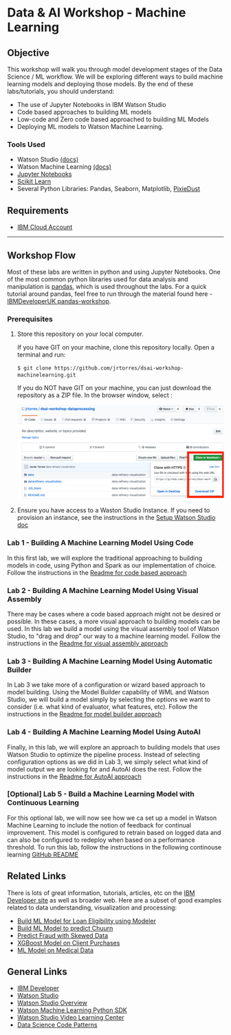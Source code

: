 # Data & AI Workshop - Machine Learning

## Objective

This workshop will walk you through model development stages of the Data Science / ML workflow. We will be exploring different ways to build machine learning models and deploying those models. By the end of these labs/tutorials, you should understand:

- The use of Jupyter Notebooks in IBM Watson Studio
- Code based approaches to building ML models
- Low-code and Zero code based approached to building ML Models
- Deploying ML models to Watson Machine Learning.

### Tools Used

- Watson Studio [(docs)](https://dataplatform.cloud.ibm.com/docs/content/wsj/getting-started/welcome-main.html?audience=wdp)
- Watson Machine Learning [(docs)](https://developer.ibm.com/clouddataservices/docs/ibm-watson-machine-learning/get-started/)
- [Jupyter Notebooks](http://jupyter.org/)
- [Scikit Learn](https://scikit-learn.org/)
- Several Python Libraries: Pandas, Seaborn, Matplotlib, [PixieDust](https://github.com/pixiedust/pixiedust)

## Requirements

- [IBM Cloud Account](https://cloud.ibm.com)

***

## Workshop Flow

Most of these labs are written in python and using Jupyter Notebooks. One of the most common python libraries used for data analysis and manipulation is [pandas](https://pandas.pydata.org/), which is used throughout the labs. For a quick tutorial around pandas, feel free to run through the material found here - [IBMDeveloperUK pandas-workshop](https://github.com/IBMDeveloperUK/pandas-workshop).

### Prerequisites

1. Store this repository on your local computer.

   If you have GIT on your machine, clone this repository locally. Open a terminal and run:

   ```
   $ git clone https://github.com/jrtorres/dsai-workshop-machinelearning.git
   ```

   If you do NOT have GIT on your machine, you can just download the repository as a ZIP file. In the browser window, select :

    ![Download Repo](docs/images/ss0.png)

1. Ensure you have access to a Waston Studio Instance. If you need to provision an instance, see the instructions in the [Setup Watson Studio doc](EnvironmentSetup.md)

### Lab 1 - Building A Machine Learning Model Using Code

In this first lab, we will explore the traditional approaching to building models in code, using Python and Spark as our implementation of choice. Follow the instructions in the [Readme for code based approach](ModelBuild-Code.md)

### Lab 2 - Building A Machine Learning Model Using Visual Assembly

There may be cases where a code based approach might not be desired or possible. In these cases, a more visual approach to building models can be used. In this lab we build a model using the visual assembly tool of Watson Studio, to "drag and drop" our way to a machine learning model. Follow the instructions in the [Readme for visual assembly approach](ModelBuild-Modeler.md)

### Lab 3 - Building A Machine Learning Model Using Automatic Builder

In Lab 3 we take more of a configuration or wizard based approach to model building. Using the Model Builder capability of WML and Watson Studio, we will build a model simply by selecting the options we want to consider (i.e. what kind of evaluator, what features, etc). Follow the instructions in the [Readme for model builder approach](ModelBuild-AutoBuilder.md)

### Lab 4 - Building A Machine Learning Model Using AutoAI

Finally, in this lab, we will explore an approach to building models that uses Watson Studio to optimize the pipeline process. Instead of selecting configuration options as we did in Lab 3, we simply select what kind of model output we are looking for and AutoAI does the rest. Follow the instructions in the [Readme for AutoAI approach](ModelBuild-AutoAI.md)

### [Optional] Lab 5 - Build a Machine Learning Model with Continuous Learning

For this optional lab, we will now see how we ca set up a model in Watson Machine Learning to include the notion of feedback for continual improvement. This model is configured to retrain based on logged data and can also be configured to redeploy when based on a performance threshold. To run this lab, follow the instructions in the following continouse learning [GitHub README](https://github.com/ibm-ai-education/continuous-learning-with-watson-ml)

## Related Links

There is lots of great information, tutorials, articles, etc on the [IBM Developer site](https://developer.ibm.com) as well as broader web. Here are a subset of good examples related to data understanding, visualization and processing:

- [Build ML Model for Loan Eligibility using Modeler](https://developer.ibm.com/tutorials/predict-loan-eligibility-using-jupyter-notebook-ibm-spss-modeler/)
- [Build ML Model to predict Chuurn](https://developer.ibm.com/patterns/predict-customer-churn-using-watson-studio-and-jupyter-notebooks/)
- [Predict Fraud with Skewed Data](https://developer.ibm.com/patterns/predicting-fraud-using-skewed-data/)
- [XGBoost Model on Client Purchases](https://developer.ibm.com/patterns/analyze-bank-marketing-data-using-xgboost-gain-insights-client-purchases/)
- [ML Model on Medical Data](https://developer.ibm.com/patterns/analyze-open-medical-data-sets-to-gain-insights/)

## General Links

- [IBM Developer](https://developer.ibm.com)
- [Watson Studio](https://dataplatform.ibm.com/)
- [Watson Studio Overview](https://dataplatform.cloud.ibm.com/docs/content/wsj/getting-started/overview-ws.html?audience=wdp&context=wdp&linkInPage=true)
- [Watson Machine Learning Python SDK](https://wml-api-pyclient.mybluemix.net/)
- [Watson Studio Video Learning Center](https://www.youtube.com/playlist?list=PLzpeuWUENMK3u3j_hffhNZX3-Jkht3N6V)
- [Data Science Code Patterns](https://developer.ibm.com/code/technologies/data-science/)
